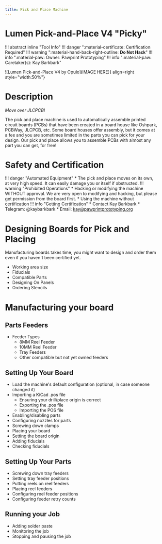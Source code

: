 ```yaml
---
title: Pick and Place Machine
---
```


# Lumen Pick-and-Place V4 "Picky"
!!! abstract inline "Tool Info"
    !!! danger ":material-certificate: Certification Required"
    !!! warning ":material-hand-back-right-outline: __Do Not Hack__"
    !!! info ":material-paw: Owner: Pawprint Prototyping"
    !!! info ":material-paw: Caretaker(s): Kay Barkbark"

![Lumen Pick-and-Place V4 by Opulo](IMAGE HERE){ align=right style="width:50%"}

# Description

_Move over JLCPCB!_

The pick and place machine is used to automatically assemble printed circuit boards (PCBs) that have been created in a board house like Oshpark, PCBWay, JLCPCB, etc. Some board houses offer assembly, but it comes at a fee and you are sometimes limited in the parts you can pick for your design. Our pick and place allows you to assemble PCBs with almost any part you can get, for free!

# Safety and Certification

!!! danger "Automated Equipment"
    * The pick and place moves on its own, at very high speed. It can easily damage you or itself if obstructed.
!!! warning "Prohibited Operations"
    * Hacking or modifying the machine WITHOUT approval. We are very open to modifying and hacking, but please get permission from the board first.
    * Using the machine without certification
!!! info "Getting Certification"
    * Contact Kay Barkbark
        * Telegram: @kaybarkbark
        * Email: kay@pawprintprototyping.org

# Designing Boards for Pick and Placing

Manufacturing boards takes time, you might want to design and order them even if you haven't been certified yet.

* Working area size
* Fiducials
* Compatible Parts
* Designing On Panels
* Ordering Stencils

# Manufacturing your board
## Parts Feeders
* Feeder Types
    * 8MM Reel Feeder
    * 10MM Reel Feeder
    * Tray Feeders
    * Other compatible but not yet owned feeders

## Setting Up Your Board
* Load the machine's default configuration (optional, in case someone changed it)
* Importing a KiCad .pos file
    * Ensuring your drill/place origin is correct
    * Exporting the .pos file
    * Importing the POS file
* Enabling/disabling parts
* Configuring nozzles for parts
* Screwing down clamps
* Placing your board
* Setting the board origin
* Adding fiducials
* Checking fiducials

## Setting Up Your Parts
* Screwing down tray feeders
* Setting tray feeder positions
* Putting reels on reel feeders
* Placing reel feeders
* Configuring reel feeder positions
* Configuring feeder retry counts

## Running your Job
* Adding solder paste
* Monitoring the job
* Stopping and pausing the job


